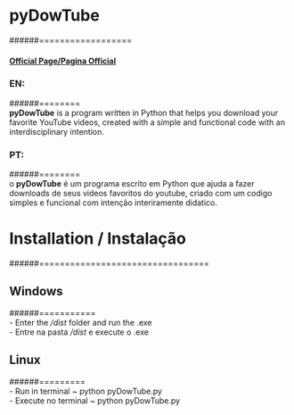 # pyDowTube  
######==================

#### [Official Page/Pagina Official](https://vhartz.github.io/index.html#)  

### EN:  
######========  
    **pyDowTube** is a program written in Python that helps you download your favorite YouTube videos, created with a simple and functional code with an interdisciplinary intention.  

### PT:  
######========  
    o **pyDowTube** é um programa escrito em Python que ajuda a fazer downloads de seus videos favoritos do youtube, criado com um codigo simples e funcional com intenção interiramente didatico.  

# Installation / Instalação   
######=================================  


## Windows  
######===========  
    - Enter the */dist* folder and run the .exe  
    - Entre na pasta */dist* e execute o .exe      
## Linux  
######=========  
    - Run in terminal ~ python pyDowTube.py  
    - Execute no terminal ~ python pyDowTube.py  
